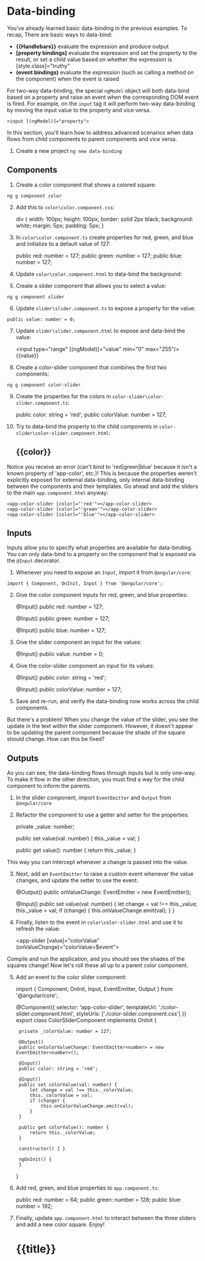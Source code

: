 # Data-binding 

You've already learned basic data-binding in the previous examples. To recap, There are basic ways to data-bind: 

* **{{Handlebars}}** evaluate the expression and produce output
* **[property bindings]** evaluate the expression and set the property to the result, or set a child value based on whether the expression is [style.class]="truthy" 
* **(event bindings)** evaluate the expression (such as calling a method on the component) when the event is raised

For two-way data-binding, the special `ngModel` object will both data-bind based on a property and raise an event when the corresponding DOM event is fired. For example, on the `input` tag it will perform two-way data-binding by moving the input value to the property and vice versa. 

`<input [(ngModel)]="property">` 

In this section, you'll learn how to address advanced scenarios when data flows from child components to parent components and vice versa. 

1. Create a new project `ng new data-binding` 

## Components 

1. Create a color component that shows a colored square:

`ng g component color` 

2. Add this to `color\color.component.css`: 


    div {
        width: 100px; 
        height: 100px; 
        border: solid 2px black; 
        background: white;
        margin: 5px;
        padding: 5px;
    }

3. In `color\color.component.ts` create properties for red, green, and blue and initialize to a default value of 127:


    public red: number = 127;
    public green: number = 127;
    public blue: number = 127;

4. Update `color\color.component.html` to data-bind the background:


    <div [style.background]="'rgb(' + red + ',' + green + ',' + blue + ')'">
    </div>

5. Create a slider component that allows you to select a value: 

`ng g component slider` 

6. Update `slider\slider.component.ts` to expose a property for the value:

`public value: number = 0;`

7. Update `slider\slider.component.html` to expose and data-bind the value:


    <input type="range" [(ngModel)]="value" min="0" max="255"/>
    {{value}}

8. Create a color-slider component that combines the first two components:

`ng g component color-slider` 

9. Create the properties for the colors in `color-slider\color-slider.component.ts`:


    public color: string = 'red'; 
    public colorValue: number = 127;

10. Try to data-bind the property to the child components in `color-slider\color-slider.component.html`: 


    <h2>{{color}}</h2>
    <app-color [red]="colorValue" [green]="colorValue" [blue]="colorValue"></app-color> 
    <app-slider [value]="colorValue"></app-slider>

Notice you receive an error (can't bind to 'red|green|blue' because it isn't a known property of 'app-color', etc.)! This is because the properties weren't explicitly exposed for external data-binding, only internal data-binding between the components and their templates. Go ahead and add the sliders to the main `app.component.html` anyway: 

    <app-color-slider [color]="'red'"></app-color-slider>
    <app-color-slider [color]="'green'"></app-color-slider>
    <app-color-slider [color]="'blue'"></app-color-slider>

## Inputs 

Inputs allow you to specify what properties are available for data-binding. You can only data-bind to a property on the component that is exposed via the `@Input` decorator. 

1. Whenever you need to expose an `Input`, import it from `@angular/core`: 

`import { Component, OnInit, Input } from '@angular/core';`

2. Give the color component inputs for red, green, and blue properties: 


    @Input()
    public red: number = 127;

    @Input()
    public green: number = 127;

    @Input()
    public blue: number = 127;

3. Give the slider component an input for the values:  

    @Input()
    public value: number = 0;

4. Give the color-slider component an input for its values: 

    @Input()
    public color: string = 'red'; 

    @Input()
    public colorValue: number = 127;

5. Save and re-run, and verify the data-binding now works across the child components.

But there's a problem! When you change the value of the slider, you see the update in the text *within* the slider component. However, it doesn't appear to be updating the parent component because the shade of the square should change. How can this be fixed?  

## Outputs 

As you can see, the data-binding flows through inputs but is only one-way. To make it flow in the other direction, you must find a way for the child component to inform the parents. 

1. In the slider component, import `EventEmitter` and `Output` from `@angular/core` 

2. Refactor the component to use a getter and setter for the properties: 


    private _value: number;
    
    public set value(val: number) {
        this._value = val;
    }

    public get value(): number {
        return this._value;
    }

This way you can intercept whenever a change is passed into the value. 

3. Next, add an `EventEmitter` to raise a custom event whenever the value changes, and update the setter to use the event: 


    @Output()
    public onValueChange: EventEmitter<number> = new EventEmitter<number>();

    @Input()
    public set value(val: number) {
        let change = val !== this._value;
        this._value = val;
        if (change) {
            this.onValueChange.emit(val);
        }
    }

4. Finally, listen to the event in `color\color-slider.html` and use it to refresh the value: 

    <app-slider [value]="colorValue" (onValueChange)="colorValue=$event"></app-slider> 

Compile and run the application, and you should see the shades of the squares change! Now let's roll these all up to a parent color component. 

5. Add an event to the color slider component: 


    import { Component, OnInit, Input, EventEmitter, Output } from '@angular/core';

    @Component({
        selector: 'app-color-slider',
        templateUrl: './color-slider.component.html',
        styleUrls: ['./color-slider.component.css']
    })
    export class ColorSliderComponent implements OnInit {

        private _colorValue: number = 127;

        @Output()
        public onColorValueChange: EventEmitter<number> = new EventEmitter<number>();

        @Input()
        public color: string = 'red'; 

        @Input()
        public set colorValue(val: number) {
            let change = val !== this._colorValue;
            this._colorValue = val; 
            if (change) {
                this.onColorValueChange.emit(val);
            }
        }

        public get colorValue(): number {
            return this._colorValue;
        }

        constructor() { }

        ngOnInit() {
        }

    }


6. Add red, green, and blue properties to `app.component.ts`:


    public red: number = 64;
    public green: number = 128; 
    public blue: number = 192; 

7. Finally, update `app.component.html` to interact between the three sliders and add a new color square. Enjoy! 


    <h1>
        {{title}}
    </h1>
    <app-color [red]="red" [green]="green" [blue]="blue"></app-color>
    <app-color-slider [color]="'red'" [colorValue]="red" (onColorValueChange)="red=$event"></app-color-slider>
    <app-color-slider [color]="'green'" [colorValue]="green" (onColorValueChange)="green=$event"></app-color-slider>
    <app-color-slider [color]="'blue'" [colorValue]="blue" (onColorValueChange)="blue=$event"></app-color-slider>